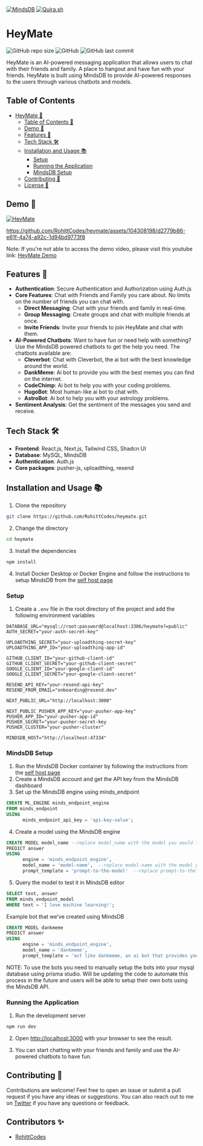[![MindsDB](https://img.shields.io/badge/MINDSDB-00A550?labelColor=16202D&style=for-the-badge&link=https://mindsdb.com/)](https://mindsdb.com/)
[![Quira.sh](https://img.shields.io/badge/Quira.sh-131633?style=for-the-badge&link=https://quira.sh/)](https://quira.sh/)

# HeyMate

![GitHub repo size](https://img.shields.io/github/repo-size/RohittCodes/heymate?style=for-the-badge) ![GitHub](https://img.shields.io/github/license/RohittCodes/heymate?style=for-the-badge) ![GitHub last commit](https://img.shields.io/github/last-commit/RohittCodes/heymate?style=for-the-badge)

HeyMate is an AI-powered messaging application that allows users to chat with their friends and family. A place to hangout and have fun with your friends. HeyMate is built using MindsDB to provide AI-powered responses to the users through various chatbots and models.

## Table of Contents

- [HeyMate 👋](#heymate)
  - [Table of Contents 📑](#table-of-contents)
  - [Demo 🚀](#demo-)
  - [Features 🎉](#features-)
  - [Tech Stack 🛠️](#tech-stack-️)
  - [Installation and Usage 📚](#installation-and-usage-)
    - [Setup](#setup)
    - [Running the Application](#running-the-application)
    - [MindsDB Setup](#mindsdb-setup)
  - [Contributing 🤝](#contributing-)
  - [License 🤖](#license-)

## Demo 🚀

[![HeyMate](https://img.shields.io/badge/HeyMate-131633?style=for-the-badge&link=https://heymate.vercel.app/)](https://heymate.vercel.app/)

https://github.com/RohittCodes/heymate/assets/104308198/d2779b86-e61f-4a74-a92c-1d94bd9773f8

Note: If you're not able to access the demo video, please visit this youtube link: [HeyMate Demo](https://youtu.be/6rHr_L0pV2E)

## Features 🎉

- **Authentication**: Secure Authentication and Authorization using Auth.js
- **Core Features**: Chat with Friends and Family you care about. No limits on the number of friends you can chat with.
  - **Direct Messaging**: Chat with your friends and family in real-time.
  - **Group Messaging**: Create groups and chat with multiple friends at once.
  - **Invite Friends**: Invite your friends to join HeyMate and chat with them.
- **AI-Powered Chatbots**: Want to have fun or need help with something? Use the MindsDB powered chatbots to get the help you need. The chatbots available are:
  - **Cleverbot**: Chat with Cleverbot, the ai bot with the best knowledge around the world.
  - **DankMeme**: Ai bot to provide you with the best memes you can find on the internet.
  - **CodeChimp**: Ai bot to help you with your coding problems.
  - **HugoBot**: Most human-like ai bot to chat with.
  - **AstroBot**: Ai bot to help you with your astrology problems.
- **Sentiment Analysis**: Get the sentiment of the messages you send and receive.

## Tech Stack 🛠️

- **Frontend**: React.js, Next.js, Tailwind CSS, Shadcn UI
- **Database**: MySQL, MindsDB
- **Authentication**: Auth.js
- **Core packages**: pusher-js, uploadthing, resend

## Installation and Usage 📚

1. Clone the repository
```bash
git clone https://github.com/RohittCodes/heymate.git
```

2. Change the directory
```bash
cd heymate
```

3. Install the dependencies
```bash
npm install
```

4. Install Docker Desktop or Docker Engine and follow the instructions to setup MindsDB from the [self host page](https://docs.mindsdb.com/setup/self-hosted/docker)

### Setup

1. Create a `.env` file in the root directory of the project and add the following environment variables
```env
DATABASE_URL="mysql://root:password@localhost:3306/heymate?=public"
AUTH_SECRET="your-auth-secret-key"

UPLOADTHING_SECRET="your-uploadthing-secret-key"
UPLOADTHING_APP_ID="your-uploadthing-app-id"

GITHUB_CLIENT_ID="your-github-client-id"
GITHUB_CLIENT_SECRET="your-github-client-secret"
GOOGLE_CLIENT_ID="your-google-client-id"
GOOGLE_CLIENT_SECRET="your-google-client-secret"

RESEND_API_KEY="your-resend-api-key"
RESEND_FROM_EMAIL="onboarding@resend.dev"

NEXT_PUBLIC_URL="http://localhost:3000"

NEXT_PUBLIC_PUSHER_APP_KEY="your-pusher-app-key"
PUSHER_APP_ID="your-pusher-app-id"
PUSHER_SECRET="your-pusher-secret-key
PUSHER_CLUSTER="your-pusher-cluster"

MINDSDB_HOST="http://localhost:47334"
```

### MindsDB Setup

1. Run the MindsDB Docker container by following the instructions from the [self host page](https://docs.mindsdb.com/setup/self-hosted/docker)
2. Create a MindsDB account and get the API key from the MindsDB dashboard
3. Set up the MindsDB engine using minds_endpoint
```sql
CREATE ML_ENGINE minds_endpoint_engine
FROM minds_endpoint
USING
      minds_endpoint_api_key = 'api-key-value';
```
4. Create a model using the MindsDB engine
```sql
CREATE MODEL model_name --replace model_name with the model you would like to create
PREDICT answer
USING
      engine = 'minds_endpoint_engine',
      model_name = 'model-name',  --replace model-name with the model you would like to use
      prompt_template = 'prompt-to-the-model'  --replace prompt-to-the-model with the prompt_template you would like to use
```

5. Query the model to test it in MindsDB editor
```sql
SELECT text, answer
FROM minds_endpoint_model
WHERE text = 'I love machine learning!';
```

Example bot that we've created using MindsDB
```sql
CREATE MODEL dankmeme
PREDICT answer
USING
      engine = 'minds_endpoint_engine',
      model_name = 'dankmeme',
      prompt_template = 'act like dankmeme, an ai bot that provides you with the best memes you can find on the internet and provide a response to the following text: {{text}}';
```

NOTE: To use the bots you need to manually setup the bots into your mysql database using prisma studio. Will be updating the code to automate this process in the future and users will be able to setup their own bots using the MindsDB API.

### Running the Application

1. Run the development server
```bash
npm run dev
```

2. Open [http://localhost:3000](http://localhost:3000) with your browser to see the result.

3. You can start chatting with your friends and family and use the AI-powered chatbots to have fun.

## Contributing 🤝

Contributions are welcome! Feel free to open an issue or submit a pull request if you have any ideas or suggestions. You can also reach out to me on [Twitter](https://twitter.com/RohittCodes) if you have any questions or feedback.

## Contributors ✨

- [RohittCodes](https://github.com/rohittcodes)
